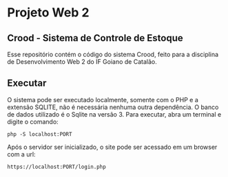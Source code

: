 # Projeto Web 2
## Crood - Sistema de Controle de Estoque

Esse repositório contém o código do sistema Crood, feito para a disciplina de Desenvolvimento Web 2 do IF Goiano de Catalão.
## Executar
O sistema pode ser executado localmente, somente com o PHP e a extensão SQLITE, não é necessária nenhuma outra dependência.
O banco de dados utilizado é o Sqlite na versão 3.
Para executar, abra um terminal e digite o comando:
```
php -S localhost:PORT
```

Após o servidor ser inicializado, o site pode ser acessado em um browser com a url: 
```
https://localhost:PORT/login.php
```
